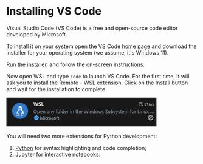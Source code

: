 # Installing VS Code

Visual Studio Code (VS Code) is a free and open-source code editor developed by Microsoft.

To install it on your system open the [VS Code home page](https://code.visualstudio.com/) and download the installer for your operating system (we assume, it's Windows 11).

Run the installer, and follow the on-screen instructions.

Now open WSL and type `code` to launch VS Code. For the first time, it will ask you to install the Remote - WSL extension. Click on the Install button and wait for the installation to complete.

![VS Code Remote - WSL extension](vscode-remote-wsl.png.png)

You will need two more extensions for Python development:

1. [Python](https://marketplace.visualstudio.com/items?itemName=ms-python.python) for syntax highlighting and code completion;
2. [Jupyter](https://marketplace.visualstudio.com/items?itemName=ms-toolsai.jupyter) for interactive notebooks.
